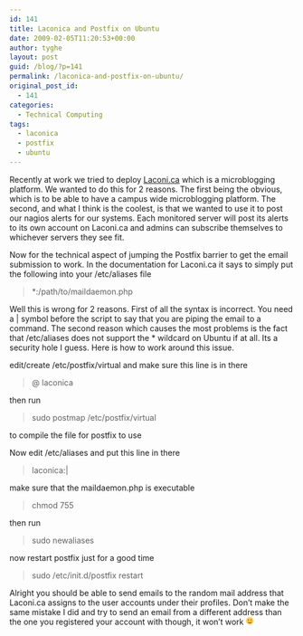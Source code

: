 ```yaml
---
id: 141
title: Laconica and Postfix on Ubuntu
date: 2009-02-05T11:20:53+00:00
author: tyghe
layout: post
guid: /blog/?p=141
permalink: /laconica-and-postfix-on-ubuntu/
original_post_id:
  - 141
categories:
  - Technical Computing
tags:
  - laconica
  - postfix
  - ubuntu
---
```

Recently at work we tried to deploy <a href="http://laconi.ca/" target="_blank">Laconi.ca</a> which is a microblogging platform. We wanted to do this for 2 reasons. The first being the obvious, which is to be able to have a campus wide microblogging platform. The second, and what I think is the coolest, is that we wanted to use it to post our nagios alerts for our systems. Each monitored server will post its alerts to its own account on Laconi.ca and admins can subscribe themselves to whichever servers they see fit.

Now for the technical aspect of jumping the Postfix barrier to get the email submission to work. In the documentation for Laconi.ca it says to simply put the following into your /etc/aliases file

> *:/path/to/maildaemon.php

Well this is wrong for 2 reasons. First of all the syntax is incorrect. You need a | symbol before the script to say that you are piping the email to a command. The second reason which causes the most problems is the fact that /etc/aliases does not support the * wildcard on Ubuntu if at all. Its a security hole I guess. Here is how to work around this issue.

edit/create /etc/postfix/virtual and make sure this line is in there

> @<fqhn of your server> laconica

then run

> sudo postmap /etc/postfix/virtual

to compile the file for postfix to use

Now edit /etc/aliases and put this line in there

> laconica:|<full path to maildaemon.php>

make sure that the maildaemon.php is executable

> chmod 755 <full path to maildaemon.php>

then run

> sudo newaliases

now restart postfix just for a good time

> sudo /etc/init.d/postfix restart

Alright you should be able to send emails to the random mail address that Laconi.ca assigns to the user accounts under their profiles. Don&#8217;t make the same mistake I did and try to send an email from a different address than the one you registered your account with though, it won&#8217;t work <img src="/wp-includes/images/smilies/simple-smile.png" alt=":)" class="wp-smiley" style="height: 1em; max-height: 1em;" />
